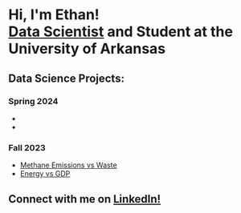 <h1>Hi, I'm Ethan! <br/><a href="https://www.linkedin.com/in/ethan-ericson">Data Scientist</a> and Student at the University of Arkansas</h1>

<h2>Data Science Projects:</h2>

### Spring 2024
- 
- 
### Fall 2023
- [Methane Emissions vs Waste](https://github.com/eericson2005/Methane-Emissions-vs-Waste)
- [Energy vs GDP](https://github.com/eericson2005/Energy-vs-GDP) 

<h2>Connect with me on <a href="https://www.linkedin.com/in/ethan-ericson">LinkedIn!</a></h2>

